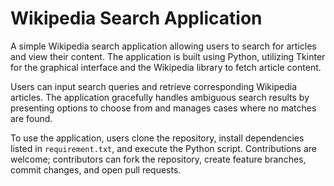 # Wikipedia Search Application

A simple Wikipedia search application allowing users to search for articles and view their content. The application is built using Python, utilizing Tkinter for the graphical interface and the Wikipedia library to fetch article content.

Users can input search queries and retrieve corresponding Wikipedia articles. The application gracefully handles ambiguous search results by presenting options to choose from and manages cases where no matches are found.

To use the application, users clone the repository, install dependencies listed in `requirement.txt`, and execute the Python script. Contributions are welcome; contributors can fork the repository, create feature branches, commit changes, and open pull requests.

